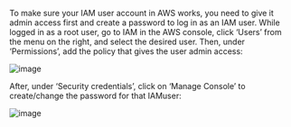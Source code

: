 To make sure your IAM user account in AWS works, you need to give it
admin access first and create a password to log in as an IAM user.
While logged in as a root user, go to IAM in the AWS console, click
‘Users’ from the menu on the right, and select the desired user.
Then, under ‘Permissions’, add the policy that gives the user admin access:

![image](/c/Users/goce/aws/local/networking/1.png)

After, under ‘Security credentials’, click on ‘Manage Console’ to
create/change the password for that IAMuser:

![image](/c/Users/goce/aws/local/networking/2.png)


